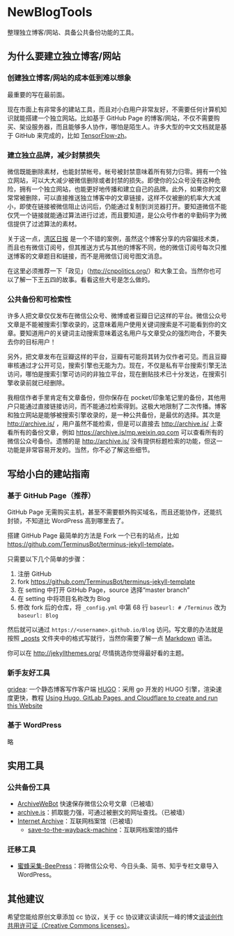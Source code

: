 # NewBlogTools
整理独立博客/网站、具备公共备份功能的工具。

## 为什么要建立独立博客/网站

### 创建独立博客/网站的成本低到难以想象

最重要的写在最前面。

现在市面上有非常多的建站工具，而且对小白用户非常友好，不需要任何计算机知识就能搭建一个独立网站。比如基于 GitHub Page 的博客/网站，不仅不需要购买、架设服务器，而且能够多人协作，哪怕是陌生人。许多大型的中文文档就是基于 GitHub 来完成的，比如 [TensorFlow-zh](https://github.com/jikexueyuanwiki/tensorflow-zh)。

### 建立独立品牌，减少封禁损失

微信既能删除素材，也能封禁帐号。帐号被封禁意味着所有努力归零。拥有一个独立网站，可以大大减少被微信删除或者封禁的损失。即使你的公众号没有这种危险，拥有一个独立网站，也能更好地传播和建立自己的品牌。此外，如果你的文章常常被删除，可以直接推送独立博客中的文章链接，这样不仅被删的机率大大减小，即使在链接被微信阻止访问后，仍能通过复制到浏览器打开。要知道微信不能仅凭一个链接就能通过算法进行过滤，而且要知道，是公众号作者的辛勤码字为微信提供了过滤算法的素材。

关于这一点，[湾区日报](https://wanqu.co/about/) 是一个不错的案例，虽然这个博客分享的内容偏技术类，而且也有微信订阅号，但其推送方式与其他的博客不同，他的微信订阅号每次只推送博客的文章题目和链接，而不是用微信订阅号图文消息。

在这里必须推荐一下「政见」（<http://cnpolitics.org/>）和大象工会。当然你也可以了解一下王五四的故事。看看这些大号是怎么做的。

### 公共备份和可检索性

许多人把文章仅仅发布在微信公众号、微博或者豆瓣日记这样的平台。微信公众号文章是不能被搜索引擎收录的，这意味着用户使用关键词搜索是不可能看到你的文章。要知道用户的关键词主动搜索意味着这名用户与文章受众的强烈吻合，不要失去你的目标用户！

另外，把文章发布在豆瓣这样的平台，豆瓣有可能将其转为仅作者可见。而且豆瓣审核通过才公开可见，搜索引擎也无能为力。现在，不仅是私有平台搜索引擎无法访问，哪怕是搜索引擎可访问的非独立平台，现在删贴技术已十分发达，在搜索引擎收录前就已经删除。

我相信作者手里肯定有文章备份，但你保存在 pocket/印象笔记里的备份，其他用户只能通过直接链接访问，而不能通过检索得到。这极大地限制了二次传播。博客和独立网站是能够被搜索引擎收录的，是一种公共备份，是最优的选择。其次是 <http://archive.is/> ，用户虽然不能检索，但是可以直接去 <http://archive.is/> 上查看所有的备份文章，例如 <https://archive.is/mp.weixin.qq.com> 可以查看所有的微信公众号备份。遗憾的是 <http://archive.is/> 没有提供标题检索的功能，但这一功能是非常容易开发的。当然，你不必了解这些细节。

## 写给小白的建站指南

### 基于 GitHub Page（推荐）

GitHub Page 无需购买主机，甚至不需要额外购买域名，而且还能协作，还能抗封锁，不知道比 WordPress 高到哪里去了。

搭建 GitHub Page 最简单的方法是 Fork 一个已有的站点，比如 <https://github.com/TerminusBot/terminus-jekyll-template>。

只需要以下几个简单的步骤：

1. 注册 GitHub
2. fork https://github.com/TerminusBot/terminus-jekyll-template
3. 在 setting 中打开 GitHub Page，source 选择“master branch”
4. 在 setting 中将项目名称改为 Blog
5. 修改 fork 后的仓库，将 `_config.yml` 中第 68 行 `baseurl: # /Terminus` 改为 `baseurl: Blog`

然后就可以通过 `https://<username>.github.io/Blog` 访问。写文章的办法就是按照 [\_posts](https://github.com/TerminusBot/terminus-jekyll-template/tree/master/_posts) 文件夹中的格式写就行，当然你需要了解一点 [Markdown](https://www.jianshu.com/p/q81RER) 语法。

你可以在 <http://jekyllthemes.org/> 尽情挑选你觉得最好看的主题。

### 新手友好工具

[gridea](https://github.com/getgridea/gridea): 一个静态博客写作客户端
[HUGO](https://gohugo.io)：采用 go 开发的 HUGO 引擎，渲染速度更快，教程 [Using Hugo, GitLab Pages, and Cloudflare to create and run this Website](https://tkainrad.dev/posts/using-hugo-gitlab-pages-and-cloudflare-to-create-and-run-this-website/)

### 基于 WordPress

略

## 实用工具

### 公共备份工具

* [ArchiveWeBot](https://github.com/Terminus2049/ArchiveWeBot) 快速保存微信公众号文章（已被墙）
* [archive.is](http://archive.is/)：抓取能力强，可通过被删文的网址查找。（已被墙）
* [Internet Archive](https://archive.org/)：互联网档案馆（已被墙）
  * [save-to-the-wayback-machine](https://verifiedjoseph.com/projects/save-to-the-wayback-machine)：互联网档案馆的插件

### 迁移工具

* [蜜蜂采集-BeePress](https://wordpress.org/plugins/beepress/)：将微信公众号、今日头条、简书、知乎专栏文章导入 WordPress。

## 其他建议

希望您能给原创文章添加 cc 协议，关于 cc 协议建议读读阮一峰的博文[谈谈创作共用许可证（Creative Commons licenses）](http://www.ruanyifeng.com/blog/2008/04/creative_commons_licenses.html)。
